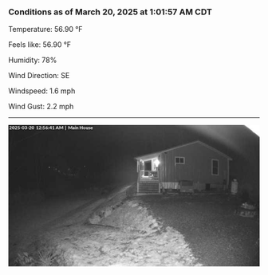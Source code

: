 ### Conditions as of March 20, 2025 at 1:01:57 AM CDT 

Temperature: 56.90 &deg;F

Feels like: 56.90 &deg;F

Humidity: 78%

Wind Direction: SE

Windspeed: 1.6 mph

Wind Gust: 2.2 mph

---

<img src="./images/latest.jpeg"/>

